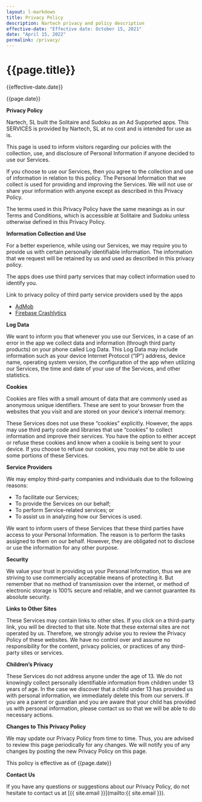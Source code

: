 ```yaml
---
layout: l-markdown
title: Privacy Policy
description: Nartech privacy and policy description
effective-date: "Effective date: October 15, 2021"
date: "April 15, 2022"
permalink: /privacy/
---
```

# {{page.title}}
<p class="text-muted">{{effective-date.date}}</p> {{page.date}}

**Privacy Policy**

Nartech, SL built the Solitaire and Sudoku as an Ad Supported apps. This SERVICES is provided by Nartech, SL at no cost and is intended for use as is.

This page is used to inform visitors regarding our policies with the collection, use, and disclosure of Personal Information if anyone decided to use our Services.

If you choose to use our Services, then you agree to the collection and use of information in relation to this policy. The Personal Information that we collect is used for providing and improving the Services. We will not use or share your information with anyone except as described in this Privacy Policy.

The terms used in this Privacy Policy have the same meanings as in our Terms and Conditions, which is accessible at Solitaire and Sudoku unless otherwise defined in this Privacy Policy.

**Information Collection and Use**

For a better experience, while using our Services, we may require you to provide us with certain personally identifiable information. The information that we request will be retained by us and used as described in this privacy policy.

The apps does use third party services that may collect information used to identify you.

Link to privacy policy of third party service providers used by the apps

*   [AdMob](https://support.google.com/admob/answer/6128543?hl=en)
*   [Firebase Crashlytics](https://firebase.google.com/support/privacy/)

**Log Data**

We want to inform you that whenever you use our Services, in a case of an error in the app we collect data and information (through third party products) on your phone called Log Data. This Log Data may include information such as your device Internet Protocol (“IP”) address, device name, operating system version, the configuration of the app when utilizing our Services, the time and date of your use of the Services, and other statistics.

**Cookies**

Cookies are files with a small amount of data that are commonly used as anonymous unique identifiers. These are sent to your browser from the websites that you visit and are stored on your device's internal memory.

These Services does not use these “cookies” explicitly. However, the apps may use third party code and libraries that use “cookies” to collect information and improve their services. You have the option to either accept or refuse these cookies and know when a cookie is being sent to your device. If you choose to refuse our cookies, you may not be able to use some portions of these Services.

**Service Providers**

We may employ third-party companies and individuals due to the following reasons:

*   To facilitate our Services;
*   To provide the Services on our behalf;
*   To perform Service-related services; or
*   To assist us in analyzing how our Services is used.

We want to inform users of these Services that these third parties have access to your Personal Information. The reason is to perform the tasks assigned to them on our behalf. However, they are obligated not to disclose or use the information for any other purpose.

**Security**

We value your trust in providing us your Personal Information, thus we are striving to use commercially acceptable means of protecting it. But remember that no method of transmission over the internet, or method of electronic storage is 100% secure and reliable, and we cannot guarantee its absolute security.

**Links to Other Sites**

These Services may contain links to other sites. If you click on a third-party link, you will be directed to that site. Note that these external sites are not operated by us. Therefore, we strongly advise you to review the Privacy Policy of these websites. We have no control over and assume no responsibility for the content, privacy policies, or practices of any third-party sites or services.

**Children’s Privacy**

These Services do not address anyone under the age of 13. We do not knowingly collect personally identifiable information from children under 13 years of age. In the case we discover that a child under 13 has provided us with personal information, we immediately delete this from our servers. If you are a parent or guardian and you are aware that your child has provided us with personal information, please contact us so that we will be able to do necessary actions.

**Changes to This Privacy Policy**

We may update our Privacy Policy from time to time. Thus, you are advised to review this page periodically for any changes. We will notify you of any changes by posting the new Privacy Policy on this page.

This policy is effective as of {{page.date}}

**Contact Us**

If you have any questions or suggestions about our Privacy Policy, do not hesitate to contact us at [{{ site.email }}](mailto:{{ site.email }}).